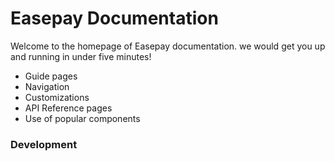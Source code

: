 # Easepay Documentation

Welcome to the homepage of Easepay documentation. we would get you up and running in under five minutes!


- Guide pages
- Navigation
- Customizations
- API Reference pages
- Use of popular components

### Development
